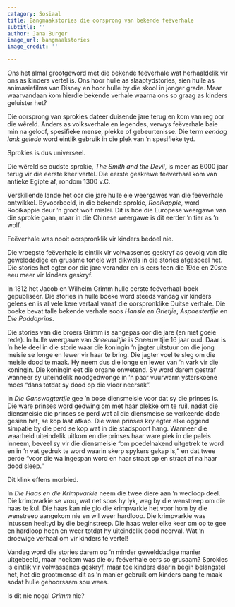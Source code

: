 ```yaml
---
catagory: Sosiaal
title: Bangmaakstories die oorsprong van bekende feëverhale
subtitle: ''
author: Jana Burger
image_url: bangmaakstories
image_credit: ''

---
```

Ons het almal grootgeword met die bekende feëverhale wat herhaaldelik vir ons as kinders vertel is. Ons hoor hulle as slaaptydstories, sien hulle as animasiefilms van Disney en hoor hulle by die skool in jonger grade. Maar waarvandaan kom hierdie bekende verhale waarna ons so graag as kinders geluister het?

Die oorsprong van sprokies dateer duisende jare terug en kom van reg oor die wêreld. Anders as volksverhale en legendes, verwys feëverhale baie min na geloof, spesifieke mense, plekke of gebeurtenisse. Die term _eendag lank gelede_ word eintlik gebruik in die plek van ’n spesifieke tyd.

Sprokies is dus universeel.

Die wêreld se oudste sprokie, _The Smith and the Devil_, is meer as 6000 jaar terug vir die eerste keer vertel. Die eerste geskrewe feëverhaal kom van antieke Egipte af, rondom 1300 v.C.

Verskillende lande het oor die jare hulle eie weergawes van die feëverhale ontwikkel. Byvoorbeeld, in die bekende sprokie, _Rooikappie_, word Rooikappie deur ’n groot wolf mislei. Dit is hoe die Europese weergawe van die sprokie gaan, maar in die Chinese weergawe is dit eerder ’n tier as ’n wolf.

Feëverhale was nooit oorspronklik vir kinders bedoel nie.

Die vroegste feëverhale is eintlik vir volwassenes geskryf as gevolg van die gewelddadige en grusame tonele wat dikwels in die stories afgespeel het. Die stories het egter oor die jare verander en is eers teen die 19de en 20ste eeu meer vir kinders geskryf.

In 1812 het Jacob en Wilhelm Grimm hulle eerste feëverhaal-boek gepubliseer. Die stories in hulle boeke word steeds vandag vir kinders gelees en is al vele kere vertaal vanaf die oorspronklike Duitse verhale. Die boeke bevat talle bekende verhale soos _Hansie en Grietjie_, _Aspoestertjie_ en _Die Paddaprins_.

Die stories van die broers Grimm is aangepas oor die jare (en met goeie rede). In hulle weergawe van _Sneeuwitjie_ is Sneeuwitjie 16 jaar oud. Daar is ’n hele deel in die storie waar die koningin ’n jagter uitstuur om die jong meisie se longe en lewer vir haar te bring. Die jagter voel te sleg om die meisie dood te maak. Hy neem dus die longe en lewer van ’n vark vir die koningin. Die koningin eet die organe onwetend. Sy word darem gestraf wanneer sy uiteindelik noodgedwonge in ’n paar vuurwarm ysterskoene moes “dans totdat sy dood op die vloer neersak”.

In _Die Ganswagtertjie_ gee ’n bose diensmeisie voor dat sy die prinses is. Die ware prinses word gedwing om met haar plekke om te ruil, nadat die diensmeisie die prinses se perd wat al die diensmeise se verkeerde dade gesien het, se kop laat afkap. Die ware prinses kry egter elke oggend simpatie by die perd se kop wat in die stadspoort hang. Wanneer die waarheid uiteindelik uitkom en die prinses haar ware plek in die paleis inneem, beveel sy vir die diensmeisie “om poedelnakend uitgetrek te word en in ’n vat gedruk te word waarin skerp spykers gekap is,” en dat twee perde “voor die wa ingespan word en haar straat op en straat af na haar dood sleep.”

Dit klink effens morbied.

In _Die Haas en die Krimpvarkie_ neem die twee diere aan ’n wedloop deel. Die krimpvarkie se vrou, wat net soos hy lyk, wag by die wenstreep om die haas te kul. Die haas kan nie glo die krimpvarkie het voor hom by die wenstreep aangekom nie en wil weer hardloop. Die krimpvarkie was intussen heeltyd by die beginstreep. Die haas weier elke keer om op te gee en hardloop heen en weer totdat hy uiteindelik dood neerval. Wat ’n droewige verhaal om vir kinders te vertel!

Vandag word die stories darem op ’n minder gewelddadige manier uitgebeeld, maar hoekom was die ou feëverhale eers so grusaam? Sprokies is eintlik vir volwassenes geskryf, maar toe kinders daarin begin belangstel het, het die grootmense dit as ’n manier gebruik om kinders bang te maak sodat hulle gehoorsaam sou wees.

Is dit nie nogal _Grimm_ nie?